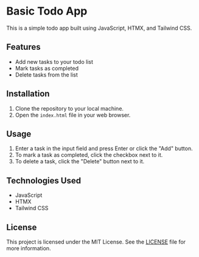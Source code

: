 # Basic Todo App

This is a simple todo app built using JavaScript, HTMX, and Tailwind CSS.

## Features

- Add new tasks to your todo list
- Mark tasks as completed
- Delete tasks from the list

## Installation

1. Clone the repository to your local machine.
2. Open the `index.html` file in your web browser.

## Usage

1. Enter a task in the input field and press Enter or click the "Add" button.
2. To mark a task as completed, click the checkbox next to it.
3. To delete a task, click the "Delete" button next to it.

## Technologies Used

- JavaScript
- HTMX
- Tailwind CSS

## License

This project is licensed under the MIT License. See the [LICENSE](LICENSE) file for more information.
